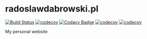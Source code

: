 # radoslawdabrowski.pl
[![Build Status](https://img.shields.io/travis/radoslawdabrowski/radoslawdabrowski.pl.svg?style=popout-square&logo=travis-ci)](https://travis-ci.org/radoslawdabrowski/radoslawdabrowski.pl)
[![codecov](https://img.shields.io/codecov/c/github/radoslawdabrowski/radoslawdabrowski.pl.svg?style=popout-square&logo=codecov)](https://codecov.io/gh/radoslawdabrowski/radoslawdabrowski.pl)
[![Codacy Badge](https://img.shields.io/codacy/grade/1c62399428984d73aab453661935957d.svg?style=popout-square&logo=codacy)](https://www.codacy.com/app/radoslawdabrowski/radoslawdabrowski.pl?utm_source=github.com&amp;utm_medium=referral&amp;utm_content=radoslawdabrowski/radoslawdabrowski.pl&amp;utm_campaign=Badge_Grade)
[![codecov](https://img.shields.io/github/languages/top/radoslawdabrowski/radoslawdabrowski.pl.svg?style=popout-square&logo=github)](https://github.com/radoslawdabrowski/radoslawdabrowski.pl)
[![codecov](https://img.shields.io/github/languages/count/radoslawdabrowski/radoslawdabrowski.pl.svg?style=popout-square&logo=github)](https://github.com/radoslawdabrowski/radoslawdabrowski.pl)

My personal website
